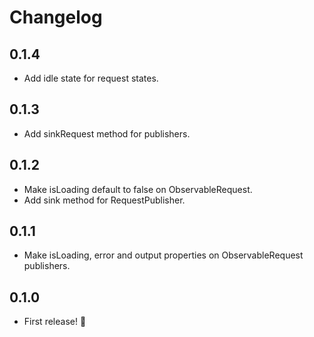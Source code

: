 # Changelog

## 0.1.4

- Add idle state for request states.

## 0.1.3

- Add sinkRequest method for publishers.

## 0.1.2

- Make isLoading default to false on ObservableRequest.
- Add sink method for RequestPublisher.

## 0.1.1

- Make isLoading, error and output properties on ObservableRequest publishers.

## 0.1.0

- First release! 🎉
